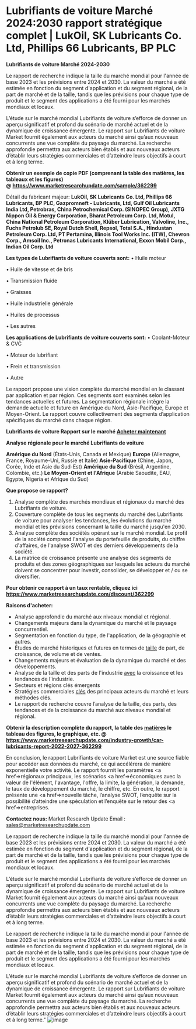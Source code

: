 # Lubrifiants de voiture Marché 2024:2030 rapport stratégique complet | LukOil, SK Lubricants Co. Ltd, Phillips 66 Lubricants, BP PLC

<strong>Lubrifiants de voiture Marché 2024-2030</strong>

Le rapport de recherche indique la taille du marché mondial pour l'année de base 2023 et les prévisions entre 2024 et 2030. La valeur du marché a été estimée en fonction du segment d'application et du segment régional, de la part de marché et de la taille, tandis que les prévisions pour chaque type de produit et le segment des applications a été fourni pour les marchés mondiaux et locaux.

L’étude sur le marché mondial Lubrifiants de voiture s’efforce de donner un aperçu significatif et profond du scénario de marché actuel et de la dynamique de croissance émergente. Le rapport sur Lubrifiants de voiture Market fournit également aux acteurs du marché ainsi qu’aux nouveaux concurrents une vue complète du paysage du marché. La recherche approfondie permettra aux acteurs bien établis et aux nouveaux acteurs d’établir leurs stratégies commerciales et d’atteindre leurs objectifs à court et à long terme.

<strong><b>Obtenir un exemple de copie PDF (comprenant la table des matières, les tableaux et les figures) @ </b></strong><strong><a href=http://www.marketresearchupdate.com/sample/362299>https://www.marketresearchupdate.com/sample/362299</a></strong></u></a></strong>

Détail du fabricant majeur:
<strong>LukOil, SK Lubricants Co. Ltd, Phillips 66 Lubricants, BP PLC, Gazpromneft - Lubricants, Ltd, Gulf Oil Lubricants India Ltd, Petrobras, China Petrochemical Corp. (SINOPEC Group), JXTG Nippon Oil & Energy Corporation, Bharat Petroleum Corp. Ltd, Motul, China National Petroleum Corporation, Klüber Lubrication, Valvoline, Inc., Fuchs Petrolub SE, Royal Dutch Shell, Repsol, Total S.A., Hindustan Petroleum Corp. Ltd, PT Pertamina, Illinois Tool Works Inc. (ITW), Chevron Corp., Amsoil Inc., Petronas Lubricants International, Exxon Mobil Corp., Indian Oil Corp. Ltd</strong>

<strong>Les types de Lubrifiants de voiture couverts sont:</strong>
• Huile moteur

• Huile de vitesse et de bris

• Transmission fluide

• Graisses

• Huile industrielle générale

• Huiles de processus

• Les autres

<strong>Les applications de Lubrifiants de voiture couverts sont:</strong>
• Coolant-Moteur & CVC

• Moteur de lubrifiant

• Frein et transmission

• Autre

Le rapport propose une vision complète du marché mondial en le classant par application et par région. Ces segments sont examinés selon les tendances actuelles et futures. La segmentation régionale intègre la demande actuelle et future en Amérique du Nord, Asie-Pacifique, Europe et Moyen-Orient. Le rapport couvre collectivement des segments d’application spécifiques du marché dans chaque région.

<strong>Lubrifiants de voiture Rapport sur le marché <a href=https://www.marketresearchupdate.com/buynow/362299> Acheter maintenant </a></strong></a></strong>

<strong>Analyse régionale pour le marché Lubrifiants de voiture</strong>

<strong>Amérique du Nord</strong> (États-Unis, Canada et Mexique)
<strong>Europe</strong> (Allemagne, France, Royaume-Uni, Russie et Italie)
<strong>Asie-Pacifique</strong> (Chine, Japon, Corée, Inde et Asie du Sud-Est)
<strong>Amérique du Sud</strong> (Brésil, Argentine, Colombie, etc.)
<strong>Le Moyen-Orient et l'Afrique</strong> (Arabie Saoudite, EAU, Egypte, Nigeria et Afrique du Sud)

<strong>Que propose ce rapport?</strong>

1) Analyse complète des marchés mondiaux et régionaux du marché des Lubrifiants de voiture.
2) Couverture complète de tous les segments du marché des Lubrifiants de voiture pour analyser les tendances, les évolutions du marché mondial et les prévisions concernant la taille du marché jusqu'en 2030.
3) Analyse complète des sociétés opérant sur le marché mondial. Le profil de la société comprend l'analyse du portefeuille de produits, du chiffre d'affaires, de l'analyse SWOT et des derniers développements de la société.
4) La matrice de croissance présente une analyse des segments de produits et des zones géographiques sur lesquels les acteurs du marché doivent se concentrer pour investir, consolider, se développer et / ou se diversifier.

<strong>Pour obtenir ce rapport à un taux rentable, cliquez ici</strong>
<strong><a href=https://www.marketresearchupdate.com/discount/362299>https://www.marketresearchupdate.com/discount/362299</a></strong></b></u></strong></a>

<strong>Raisons d'acheter:</strong>
<ul>
  <li>Analyse approfondie du marché aux niveaux mondial et régional.</li>
  <li>Changements majeurs dans la dynamique du marché et le paysage concurrentiel.</li>
  <li>Segmentation en fonction du type, de l'application, de la géographie et autres.</li>
  <li>Études de marché historiques et futures en termes de <a href=>taille</a> de part, de croissance, de volume et de ventes.</li>
  <li>Changements majeurs et évaluation de la dynamique du marché et des développements.</li>
  <li>Analyse de la taille et des parts de l'industrie <a href=>avec</a> la croissance et les tendances de l'industrie.</li>
  <li>Secteurs et régions clés émergents</li>
  <li>Stratégies commerciales <a href=>clés</a> des principaux acteurs du marché et leurs méthodes clés.</li>
  <li>Le rapport de recherche couvre l’analyse de la taille, des parts, des tendances et de la croissance du marché aux niveaux mondial et régional.</li>
</ul>
<strong><b>Obtenir la description complète du rapport, la table des <a href=>matières</a> le tableau des figures, le graphique, etc. @ </b></strong> <strong><a href=https://www.marketresearchupdate.com/industry-growth/car-lubricants-report-2022-2027-362299>https://www.marketresearchupdate.com/industry-growth/car-lubricants-report-2022-2027-362299</a></strong></a></strong>

En conclusion, le rapport Lubrifiants de voiture Market est une source fiable pour accéder aux données du marché, ce qui accélérera de manière exponentielle votre activité. Le rapport fournit les paramètres <a href=>régionaux</a> principaux, les scénarios <a href=>économiques</a> avec la valeur de l'élément, l'avantage, l'offre, la limite, la génération, la demande, le taux de développement du marché, le chiffre, etc. En outre, le rapport présente une <a href=>nouvelle</a> tâche, l’analyse SWOT, l’enquête sur la possibilité d’atteindre une spéculation et l’enquête sur le retour des <a href=>entreprises.</a>

<strong>Contactez nous:</strong>
Market Research Update
Email : sales@marketresearchupdate.com

Le rapport de recherche indique la taille du marché mondial pour l'année de base 2023 et les prévisions entre 2024 et 2030. La valeur du marché a été estimée en fonction du segment d'application et du segment régional, de la part de marché et de la taille, tandis que les prévisions pour chaque type de produit et le segment des applications a été fourni pour les marchés mondiaux et locaux.

L’étude sur le marché mondial Lubrifiants de voiture s’efforce de donner un aperçu significatif et profond du scénario de marché actuel et de la dynamique de croissance émergente. Le rapport sur Lubrifiants de voiture Market fournit également aux acteurs du marché ainsi qu’aux nouveaux concurrents une vue complète du paysage du marché. La recherche approfondie permettra aux acteurs bien établis et aux nouveaux acteurs d’établir leurs stratégies commerciales et d’atteindre leurs objectifs à court et à long terme.

Le rapport de recherche indique la taille du marché mondial pour l'année de base 2023 et les prévisions entre 2024 et 2030. La valeur du marché a été estimée en fonction du segment d'application et du segment régional, de la part de marché et de la taille, tandis que les prévisions pour chaque type de produit et le segment des applications a été fourni pour les marchés mondiaux et locaux.

L’étude sur le marché mondial Lubrifiants de voiture s’efforce de donner un aperçu significatif et profond du scénario de marché actuel et de la dynamique de croissance émergente. Le rapport sur Lubrifiants de voiture Market fournit également aux acteurs du marché ainsi qu’aux nouveaux concurrents une vue complète du paysage du marché. La recherche approfondie permettra aux acteurs bien établis et aux nouveaux acteurs d’établir leurs stratégies commerciales et d’atteindre leurs objectifs à court et à long terme."
![image](https://github.com/proteekoffice/Market-Research-Trends/assets/158455457/9bbc32a1-2075-4458-b95f-18fd6596d943)
